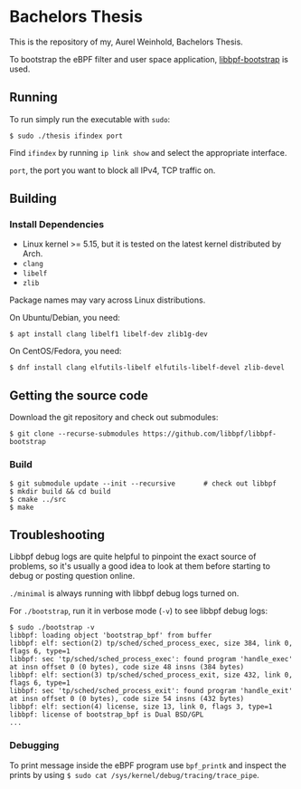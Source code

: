 Bachelors Thesis
===

This is the repository of my, Aurel Weinhold, Bachelors Thesis.

To bootstrap the eBPF filter and user space application,
[libbpf-bootstrap](https://github.com/libbpf/libbpf-bootstrap.git) is used.


## Running

To run simply run the executable with `sudo`:
```shell
$ sudo ./thesis ifindex port
```
Find `ifindex` by running `ip link show` and select the appropriate interface.

`port`, the port you want to block all IPv4, TCP traffic on.


## Building

### Install Dependencies

- Linux kernel >= 5.15, but it is tested on the latest kernel distributed by
  Arch.
- `clang`
- `libelf`
- `zlib`

Package names may vary across Linux distributions.

On Ubuntu/Debian, you need:
```shell
$ apt install clang libelf1 libelf-dev zlib1g-dev
```

On CentOS/Fedora, you need:
```shell
$ dnf install clang elfutils-libelf elfutils-libelf-devel zlib-devel
```
## Getting the source code

Download the git repository and check out submodules:
```shell
$ git clone --recurse-submodules https://github.com/libbpf/libbpf-bootstrap
```


### Build

```shell
$ git submodule update --init --recursive       # check out libbpf
$ mkdir build && cd build
$ cmake ../src
$ make
```


## Troubleshooting

Libbpf debug logs are quite helpful to pinpoint the exact source of problems, so
it's usually a good idea to look at them before starting to debug or posting
question online.

`./minimal` is always running with libbpf debug logs turned on.

For `./bootstrap`, run it in verbose mode (`-v`) to see libbpf debug logs:

```shell
$ sudo ./bootstrap -v
libbpf: loading object 'bootstrap_bpf' from buffer
libbpf: elf: section(2) tp/sched/sched_process_exec, size 384, link 0, flags 6, type=1
libbpf: sec 'tp/sched/sched_process_exec': found program 'handle_exec' at insn offset 0 (0 bytes), code size 48 insns (384 bytes)
libbpf: elf: section(3) tp/sched/sched_process_exit, size 432, link 0, flags 6, type=1
libbpf: sec 'tp/sched/sched_process_exit': found program 'handle_exit' at insn offset 0 (0 bytes), code size 54 insns (432 bytes)
libbpf: elf: section(4) license, size 13, link 0, flags 3, type=1
libbpf: license of bootstrap_bpf is Dual BSD/GPL
...
```

### Debugging

To print message inside the eBPF program use `bpf_printk` and inspect the prints
by using `$ sudo cat /sys/kernel/debug/tracing/trace_pipe`.
